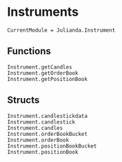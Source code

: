# Instruments

```@meta
CurrentModule = Julianda.Instrument
```

## Functions
```@docs
Instrument.getCandles
Instrument.getOrderBook
Instrument.getPositionBook
```

## Structs
```@docs
Instrument.candlestickdata
Instrument.candlestick
Instrument.candles
Instrument.orderBookBucket
Instrument.orderBook
Instrument.positionBookBucket
Instrument.positionBook
```
